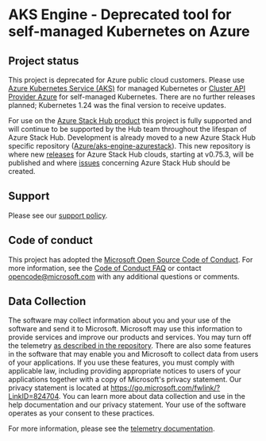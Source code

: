 # AKS Engine - Deprecated tool for self-managed Kubernetes on Azure

## Project status

This project is deprecated for Azure public cloud customers. Please use [Azure Kubernetes Service (AKS)](https://azure.microsoft.com/en-us/services/kubernetes-service/#overview) for managed Kubernetes or [Cluster API Provider Azure](https://github.com/kubernetes-sigs/cluster-api-provider-azure) for self-managed Kubernetes. There are no further releases planned; Kubernetes 1.24 was the final version to receive updates.

For use on the [Azure Stack Hub product](https://docs.microsoft.com/en-us/azure-stack/user/azure-stack-kubernetes-aks-engine-overview) this project is fully supported and will continue to be supported by the Hub team throughout the lifespan of Azure Stack Hub. Development is already moved to a new Azure Stack Hub specific repository ([Azure/aks-engine-azurestack](https://github.com/Azure/aks-engine-azurestack)). This new repository is where new [releases](https://github.com/Azure/aks-engine-azurestack/releases) for Azure Stack Hub clouds, starting at v0.75.3, will be published and where [issues](https://github.com/Azure/aks-engine-azurestack/issues/new) concerning Azure Stack Hub should be created.


## Support

Please see our [support policy][support-policy].

## Code of conduct

This project has adopted the [Microsoft Open Source Code of Conduct](https://opensource.microsoft.com/codeofconduct/). For more information, see the [Code of Conduct FAQ](https://opensource.microsoft.com/codeofconduct/faq) or contact [opencode@microsoft.com](mailto:opencode@microsoft.com) with any additional questions or comments.

## Data Collection
The software may collect information about you and your use of the software and send it to Microsoft. Microsoft may use this information to provide services and improve our products and services. You may turn off the telemetry [as described in the repository][telemetry-config]. There are also some features in the software that may enable you and Microsoft to collect data from users of your applications. If you use these features, you must comply with applicable law, including providing appropriate notices to users of your applications together with a copy of Microsoft's privacy statement. Our privacy statement is located at https://go.microsoft.com/fwlink/?LinkID=824704. You can learn more about data collection and use in the help documentation and our privacy statement. Your use of the software operates as your consent to these practices.

For more information, please see the [telemetry documentation][telemetry].

[support-policy]: SUPPORT.md
[telemetry]: docs/topics/telemetry.md
[telemetry-config]: docs/topics/telemetry.md#configuration
